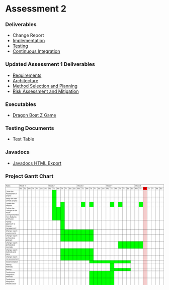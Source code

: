 # Assessment 2
### Deliverables
*   <a>Change Report</a>
*   <a href="docs/deliverables2/Impl2.pdf">Implementation</a>
*   <a href="docs/deliverables2/Test2.pdf">Testing</a>
*   <a href="docs/deliverables2/CI2.pdf">Continuous Integration</a>

### Updated Assessment 1 Deliverables
*   <a href="docs/deliverables2/Updated Requirements.pdf">Requirements</a>
*   <a href="docs/deliverables2/Arch1 new.pdf">Architecture</a>
*   <a href="docs/deliverables2/Plan1 new.pdf">Method Selection and Planning</a>
*   <a href="docs/deliverables2/Risk Assessment.pdf">Risk Assessment and Mitigation</a>

### Executables
*   <a href="desktop-1.0.jar">Dragon Boat Z Game</a>

### Testing Documents
*   <a>Test Table</a>

### Javadocs
*   <a href="docs/javadoc/index.html">Javadocs HTML Export</a>

### Project Gantt Chart
<img src="docs/gantt chart/gantt chart 2.png">
